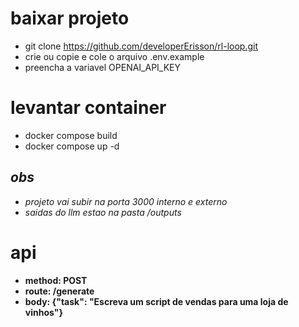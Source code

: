 # baixar projeto
- git clone https://github.com/developerErisson/rl-loop.git
- crie ou copie e cole o arquivo .env.example 
- preencha a variavel OPENAI_API_KEY

# levantar container
- docker compose build
- docker compose up -d

## *obs*
- _projeto vai subir na porta 3000 interno e externo_
- _saidas do llm estao na pasta /outputs_

# api
- **method: POST**
- **route: /generate** 
- **body: {"task": "Escreva um script de vendas para uma loja de vinhos"}**